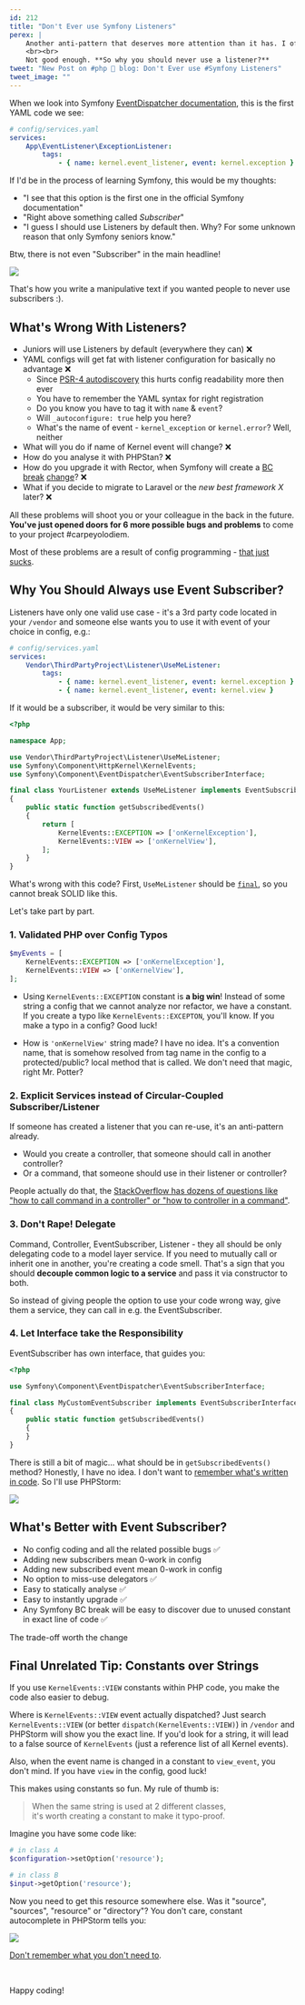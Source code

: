 ```yaml
---
id: 212
title: "Don't Ever use Symfony Listeners"
perex: |
    Another anti-pattern that deserves more attention than it has. I often see this in Symfony projects I consult and when I ask the dev *why* did he or she choose listener over subscriber, they don't really know - "it was in the Symfony documentation, you can read it there".
    <br><br>
    Not good enough. **So why you should never use a listener?**
tweet: "New Post on #php 🐘 blog: Don't Ever use #Symfony Listeners"
tweet_image: ""
---
```


When we look into Symfony [EventDispatcher documentation](https://symfony.com/doc/current/event_dispatcher.html), this is the first YAML code we see:

```yaml
# config/services.yaml
services:
    App\EventListener\ExceptionListener:
        tags:
            - { name: kernel.event_listener, event: kernel.exception }
```

If I'd be in the process of learning Symfony, this would be my thoughts:

- "I see that this option is the first one in the official Symfony documentation"
- "Right above something called *Subscriber*"
- "I guess I should use Listeners by default then. Why? For some unknown reason that only Symfony seniors know."

Btw, there is not even "Subscriber" in the main headline!

<img src="/assets/images/posts/2019/sub/listen_first.png" class="img-thumbnail">

That's how you write a manipulative text if you wanted people to never use subscribers :).

## What's Wrong With Listeners?

- Juniors will use Listeners by default (everywhere they can) ❌
- YAML configs will get fat with listener configuration for basically no advantage ❌
    - Since [PSR-4 autodiscovery](/blog/2018/12/27/how-to-convert-all-your-symfony-service-configs-to-autodiscovery/) this hurts config readability more then ever
    - You have to remember the YAML syntax for right registration
    - Do you know you have to tag it with `name` & `event`?
    - Will `_autoconfigure: true` help you here?
    - What's the name of event - `kernel_exception` or `kernel.error`? Well, neither
- What will you do if name of Kernel event will change? ❌
- How do you analyse it with PHPStan? ❌
- How do you upgrade it with Rector, when Symfony will create a [BC break](https://symfony.com/blog/new-in-symfony-4-3-simpler-event-dispatching) [change](/blog/2020/05/25/the-bulletproof-event-naming-for-symfony-event-dispatcher/)? ❌
- What if you decide to migrate to Laravel or the *new best framework X* later? ❌

All these problems will shoot you or your colleague in the back in the future. **You've just opened doors for 6 more possible bugs and problems** to come to your project #carpeyolodiem.

Most of these problems are a result of config programming - [that just sucks](/blog/2019/02/14/why-config-coding-sucks/).

## Why You Should Always use Event Subscriber?

Listeners have only one valid use case - it's a 3rd party code located in your `/vendor` and someone else wants you to use it with event of your choice in config, e.g.:

```yaml
# config/services.yaml
services:
    Vendor\ThirdPartyProject\Listener\UseMeListener:
        tags:
            - { name: kernel.event_listener, event: kernel.exception }
            - { name: kernel.event_listener, event: kernel.view }
```

If it would be a subscriber, it would be very similar to this:

```php
<?php

namespace App;

use Vendor\ThirdPartyProject\Listener\UseMeListener;
use Symfony\Component\HttpKernel\KernelEvents;
use Symfony\Component\EventDispatcher\EventSubscriberInterface;

final class YourListener extends UseMeListener implements EventSubscriberInterface
{
    public static function getSubscribedEvents()
    {
        return [
            KernelEvents::EXCEPTION => ['onKernelException'],
            KernelEvents::VIEW => ['onKernelView'],
        ];
    }
}
```

What's wrong with this code? First, `UseMeListener` should be [`final`](/blog/2019/01/24/how-to-kill-parents/), so you cannot break SOLID like this.

Let's take part by part.

### 1. Validated PHP over Config Typos

```php
$myEvents = [
    KernelEvents::EXCEPTION => ['onKernelException'],
    KernelEvents::VIEW => ['onKernelView'],
];
```

- Using `KernelEvents::EXCEPTION` constant is **a big win**! Instead of some string a config that we cannot analyze nor refactor, we have a constant. If you create a typo like `KernelEvents::EXCEPTON`, you'll know. If you make a typo in a config? Good luck!

- How is `'onKernelView'` string made? I have no idea. It's a convention name, that is somehow resolved from tag name in the config to a protected/public? local method that is called. We don't need that magic, right Mr. Potter?

### 2. Explicit Services instead of Circular-Coupled Subscriber/Listener

If someone has created a listener that you can re-use, it's an anti-pattern already.

- Would you create a controller, that someone should call in another controller?
- Or a command, that someone should use in their listener or controller?

People actually do that, the [StackOverflow has dozens of questions like "how to call command in a controller" or "how to controller in a command"](https://stackoverflow.com/questions/31512200/calling-action-from-command).

### 3. Don't Rape! Delegate

Command, Controller, EventSubscriber, Listener - they all should be only delegating code to a model layer service. If you need to mutually call or inherit one in another, you're creating a code smell. That's a sign that you should **decouple common logic to a service** and pass it via constructor to both.

So instead of giving people the option to use your code wrong way, give them a service, they can call in e.g. the EventSubscriber.

### 4. Let Interface take the Responsibility

EventSubscriber has own interface, that guides you:

```php
<?php

use Symfony\Component\EventDispatcher\EventSubscriberInterface;

final class MyCustomEventSubscriber implements EventSubscriberInterface
{
    public static function getSubscribedEvents()
    {
    }
}
```

There is still a bit of magic... what should be in `getSubscribedEvents()` method? Honestly, I have no idea. I don't want to [remember what's written in code](/blog/2018/08/27/why-and-how-to-avoid-the-memory-lock/). So I'll use PHPStorm:

<img src="/assets/images/posts/2019/sub/event_names.gif" class="img-thumbnail">

## What's Better with Event Subscriber?

- No config coding and all the related possible bugs ✅
- Adding new subscribers mean 0-work in config
- Adding new subscribed event mean 0-work in config
- No option to miss-use delegators ✅
- Easy to statically analyse ✅
- Easy to instantly upgrade ✅
- Any Symfony BC break will be easy to discover due to unused constant in exact line of code ✅

The trade-off worth the change

## Final Unrelated Tip: Constants over Strings

If you use `KernelEvents::VIEW` constants within PHP code, you make the code also easier to debug.

Where is `KernelEvents::VIEW` event actually dispatched? Just search `KernelEvents::VIEW` (or better `dispatch(KernelEvents::VIEW)`) in `/vendor` and PHPStorm will show you the exact line. If you'd look for a string, it will lead to a false source of `KernelEvents` (just a reference list of all Kernel events).

Also, when the event name is changed in a constant to `view_event`, you don't mind. If you have `view` in the config, good luck!

This makes using constants so fun. My rule of thumb is:

<blockquote class="blockquote text-center mb-4 mt-4">
    When the same string is used at 2 different classes,
    <br>
    it's worth creating a constant to make it typo-proof.
</blockquote>

Imagine you have some code like:

```php
# in class A
$configuration->setOption('resource');

# in class B
$input->getOption('resource');
```

Now you need to get this resource somewhere else. Was it "source", "sources", "resource" or "directory"? You don't care, constant autocomplete in PHPStorm tells you:

<img src="/assets/images/posts/2019/sub/constant.gif" class="img-thumbnail">

[Don't remember what you don't need to](/blog/2018/08/27/why-and-how-to-avoid-the-memory-lock/).

<br>

Happy coding!

